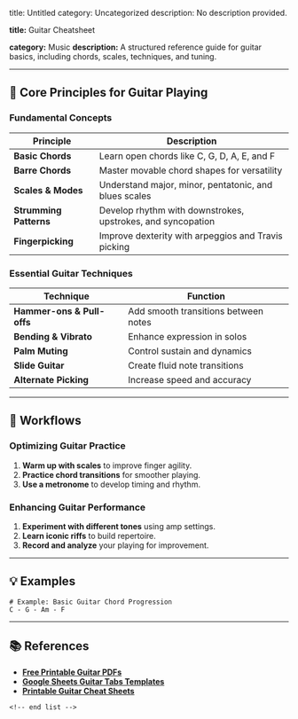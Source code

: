 title: Untitled
category: Uncategorized
description: No description provided.

**title:** Guitar Cheatsheet

**category:** Music
**description:** A structured reference guide for guitar basics, including chords, scales, techniques, and tuning.

---

## 🎸 **Core Principles for Guitar Playing**

### **Fundamental Concepts**

| Principle                    | Description                                                 |
| ---------------------------- | ----------------------------------------------------------- |
| **Basic Chords**       | Learn open chords like C, G, D, A, E, and F                 |
| **Barre Chords**       | Master movable chord shapes for versatility                 |
| **Scales & Modes**     | Understand major, minor, pentatonic, and blues scales       |
| **Strumming Patterns** | Develop rhythm with downstrokes, upstrokes, and syncopation |
| **Fingerpicking**      | Improve dexterity with arpeggios and Travis picking         |

### **Essential Guitar Techniques**

| Technique                        | Function                             |
| -------------------------------- | ------------------------------------ |
| **Hammer-ons & Pull-offs** | Add smooth transitions between notes |
| **Bending & Vibrato**      | Enhance expression in solos          |
| **Palm Muting**            | Control sustain and dynamics         |
| **Slide Guitar**           | Create fluid note transitions        |
| **Alternate Picking**      | Increase speed and accuracy          |

---

## 🔄 **Workflows**

### **Optimizing Guitar Practice**

1. **Warm up with scales** to improve finger agility.
2. **Practice chord transitions** for smoother playing.
3. **Use a metronome** to develop timing and rhythm.

### **Enhancing Guitar Performance**

1. **Experiment with different tones** using amp settings.
2. **Learn iconic riffs** to build repertoire.
3. **Record and analyze** your playing for improvement.

---

## 💡 **Examples**

```plaintext
# Example: Basic Guitar Chord Progression
C - G - Am - F  
```

---

## 📚 **References**

- **[Free Printable Guitar PDFs](https://guitargearfinder.com/guides/free-printable-guitar-pdfs/)**
- **[Google Sheets Guitar Tabs Templates](https://www.spreadsheetclass.com/google-sheets-and-pdf-guitar-tabs-templates/)**
- **[Printable Guitar Cheat Sheets](https://www.jazz-guitar-licks.com/pages/posters-cheat-sheets-goodies/cheat-sheets/)**

```
<!-- end list -->
```